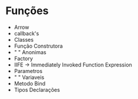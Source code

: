 # Funções

- Arrow
- callback's
- Classes
- Função Construtora
- " "    Anonimas
- Factory
- IIFE -> Immediately Invoked Function Expression
- Parametros
- " "     Variaveis
- Metodo Bind
- Tipos Declarações
